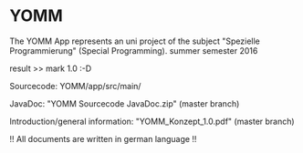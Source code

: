 # YOMM

The YOMM App represents an uni project of the subject "Spezielle Programmierung" (Special Programming). 
summer semester 2016

result >> mark 1.0 :-D 


Sourcecode:   YOMM/app/src/main/

JavaDoc: "YOMM Sourcecode JavaDoc.zip" (master branch)

Introduction/general information: "YOMM_Konzept_1.0.pdf" (master branch)

!! All documents are written in german language !!

